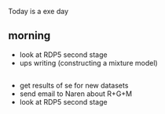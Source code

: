 Today is a exe day 

## morning 

- look at RDP5 second stage
- ups writing (constructing a mixture model)

## 
- get results of se for new datasets
- send email to Naren about R+G+M
- look at RDP5 second stage














